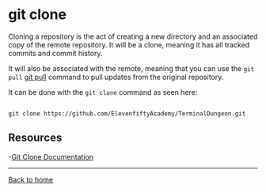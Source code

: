 # git clone

Cloning a repository is the act of creating a new directory and an associated copy of the remote repository. It will be a clone, meaning it has all tracked commits and commit history.

It will also be associated with the remote, meaning that you can use the `git pull` [git pull](./Pull.md) command to pull updates from the original repository.

It can be done with the `git clone` command as seen here:
```

git clone https://github.com/ElevenfiftyAcademy/TerminalDungeon.git
```


## Resources

-[Git Clone Documentation](https://git-scm.com/docs/git-clone)

---

[Back to home](../README.md)
